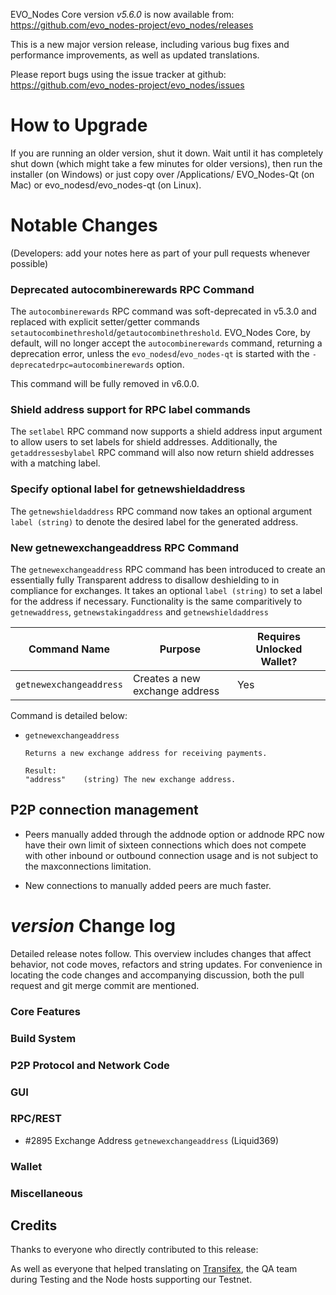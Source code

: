  EVO_Nodes Core version *v5.6.0* is now available from:  <https://github.com/evo_nodes-project/evo_nodes/releases>

This is a new major version release, including various bug fixes and performance improvements, as well as updated translations.

Please report bugs using the issue tracker at github: <https://github.com/evo_nodes-project/evo_nodes/issues>


How to Upgrade
==============

If you are running an older version, shut it down. Wait until it has completely shut down (which might take a few minutes for older versions), then run the installer (on Windows) or just copy over /Applications/ EVO_Nodes-Qt (on Mac) or evo_nodesd/evo_nodes-qt (on Linux).

Notable Changes
==============

(Developers: add your notes here as part of your pull requests whenever possible)


### Deprecated autocombinerewards RPC Command

The `autocombinerewards` RPC command was soft-deprecated in v5.3.0 and replaced with explicit setter/getter commands `setautocombinethreshold`/`getautocombinethreshold`.  EVO_Nodes Core, by default, will no longer accept the `autocombinerewards` command, returning a deprecation error, unless the `evo_nodesd`/`evo_nodes-qt` is started with the `-deprecatedrpc=autocombinerewards` option.

This command will be fully removed in v6.0.0.

### Shield address support for RPC label commands

The `setlabel` RPC command now supports a shield address input argument to allow users to set labels for shield addresses. Additionally, the `getaddressesbylabel` RPC command will also now return shield addresses with a matching label.

### Specify optional label for getnewshieldaddress

The `getnewshieldaddress` RPC command now takes an optional argument `label (string)` to denote the desired label for the generated address.

### New getnewexchangeaddress RPC Command

The `getnewexchangeaddress` RPC command has been introduced to create an essentially fully Transparent address to disallow deshielding to in compliance for exchanges. It takes an optional `label (string)` to set a label for the address if necessary. Functionality is the same comparitively to `getnewaddress`, `getnewstakingaddress` and `getnewshieldaddress`

| Command Name | Purpose | Requires Unlocked Wallet? |
| ------------ | ------- | ------------------------- |
| `getnewexchangeaddress` | Creates a new exchange address | Yes |

Command is detailed below:

* `getnewexchangeaddress`
  ```
  Returns a new exchange address for receiving payments.

  Result:
  "address"    (string) The new exchange address.
  ```

P2P connection management
--------------------------

- Peers manually added through the addnode option or addnode RPC now have their own
  limit of sixteen connections which does not compete with other inbound or outbound
  connection usage and is not subject to the maxconnections limitation.

- New connections to manually added peers are much faster.

*version* Change log
==============

Detailed release notes follow. This overview includes changes that affect behavior, not code moves, refactors and string updates. For convenience in locating the code changes and accompanying discussion, both the pull request and git merge commit are mentioned.

### Core Features

### Build System

### P2P Protocol and Network Code

### GUI

### RPC/REST
- #2895 Exchange Address `getnewexchangeaddress` (Liquid369) 

### Wallet

### Miscellaneous

## Credits

Thanks to everyone who directly contributed to this release:


As well as everyone that helped translating on [Transifex](https://www.transifex.com/projects/p/evo_nodes-project-translations/), the QA team during Testing and the Node hosts supporting our Testnet.
